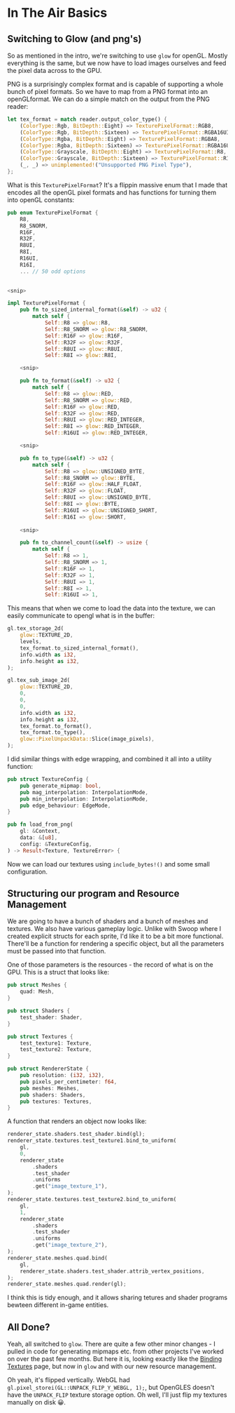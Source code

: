 # In The Air Basics

## Switching to Glow (and png's)
So as mentioned in the intro, we're switching to use `glow` for openGL. Mostly everything is the same, but we now have to load images ourselves and feed the pixel data across to the GPU. 

PNG is a surprisingly complex format and is capable of supporting a whole bunch of pixel formats. So we have to map from a PNG format into an openGLformat. We can do a simple match on the output from the PNG reader:

```rust
let tex_format = match reader.output_color_type() {
    (ColorType::Rgb, BitDepth::Eight) => TexturePixelFormat::RGB8,
    (ColorType::Rgb, BitDepth::Sixteen) => TexturePixelFormat::RGBA16UI,
    (ColorType::Rgba, BitDepth::Eight) => TexturePixelFormat::RGBA8,
    (ColorType::Rgba, BitDepth::Sixteen) => TexturePixelFormat::RGBA16UI,
    (ColorType::Grayscale, BitDepth::Eight) => TexturePixelFormat::R8,
    (ColorType::Grayscale, BitDepth::Sixteen) => TexturePixelFormat::R16UI,
    (_, _) => unimplemented!("Unsupported PNG Pixel Type"),
};
```

What is this `TexturePixelFormat`? It's a flippin massive enum that I made that encodes all the openGL pixel formats and has functions for turning them into openGL constants:
```rust
pub enum TexturePixelFormat {
    R8,
    R8_SNORM,
    R16F,
    R32F,
    R8UI,
    R8I,
    R16UI,
    R16I,
    ... // 50 odd options
    

<snip>

impl TexturePixelFormat {
    pub fn to_sized_internal_format(&self) -> u32 {
        match self {
            Self::R8 => glow::R8,
            Self::R8_SNORM => glow::R8_SNORM,
            Self::R16F => glow::R16F,
            Self::R32F => glow::R32F,
            Self::R8UI => glow::R8UI,
            Self::R8I => glow::R8I,

    <snip>

    pub fn to_format(&self) -> u32 {
        match self {
            Self::R8 => glow::RED,
            Self::R8_SNORM => glow::RED,
            Self::R16F => glow::RED,
            Self::R32F => glow::RED,
            Self::R8UI => glow::RED_INTEGER,
            Self::R8I => glow::RED_INTEGER,
            Self::R16UI => glow::RED_INTEGER,

    <snip>

    pub fn to_type(&self) -> u32 {
        match self {
            Self::R8 => glow::UNSIGNED_BYTE,
            Self::R8_SNORM => glow::BYTE,
            Self::R16F => glow::HALF_FLOAT,
            Self::R32F => glow::FLOAT,
            Self::R8UI => glow::UNSIGNED_BYTE,
            Self::R8I => glow::BYTE,
            Self::R16UI => glow::UNSIGNED_SHORT,
            Self::R16I => glow::SHORT,
    
    <snip>

    pub fn to_channel_count(&self) -> usize {
        match self {
            Self::R8 => 1,
            Self::R8_SNORM => 1,
            Self::R16F => 1,
            Self::R32F => 1,
            Self::R8UI => 1,
            Self::R8I => 1,
            Self::R16UI => 1,

```

This means that when we come to load the data into the texture, we can easily communicate to opengl what is in the buffer:
```rust
gl.tex_storage_2d(
    glow::TEXTURE_2D,
    levels,
    tex_format.to_sized_internal_format(),
    info.width as i32,
    info.height as i32,
);

gl.tex_sub_image_2d(
    glow::TEXTURE_2D,
    0,
    0,
    0,
    info.width as i32,
    info.height as i32,
    tex_format.to_format(),
    tex_format.to_type(),
    glow::PixelUnpackData::Slice(image_pixels),
);
```

I did similar things with edge wrapping, and combined it all into a utility function:
```rust
pub struct TextureConfig {
    pub generate_mipmap: bool,
    pub mag_interpolation: InterpolationMode,
    pub min_interpolation: InterpolationMode,
    pub edge_behaviour: EdgeMode,
}

pub fn load_from_png(
    gl: &Context,
    data: &[u8],
    config: &TextureConfig,
) -> Result<Texture, TextureError> {
```
Now we can load our textures using `include_bytes!()` and some small configuration.

## Structuring our program and Resource Management
We are going to have a bunch of shaders and a bunch of meshes and textures. We also have various gameplay logic. Unlike with Swoop where I created explicit structs for each sprite, I'd like it to be a bit more functional. There'll be a function for rendering a specific object, but all the parameters must be passed into that function.

One of those parameters is the resources - the record of what is on the GPU. This is a struct that looks like:

```rust
pub struct Meshes {
    quad: Mesh,
}

pub struct Shaders {
    test_shader: Shader,
}

pub struct Textures {
    test_texture1: Texture,
    test_texture2: Texture,
}

pub struct RendererState {
    pub resolution: (i32, i32),
    pub pixels_per_centimeter: f64,
    pub meshes: Meshes,
    pub shaders: Shaders,
    pub textures: Textures,
}
```

A function that renders an object now looks like:
```rust
renderer_state.shaders.test_shader.bind(gl);
renderer_state.textures.test_texture1.bind_to_uniform(
    gl,
    0,
    renderer_state
        .shaders
        .test_shader
        .uniforms
        .get("image_texture_1"),
);
renderer_state.textures.test_texture2.bind_to_uniform(
    gl,
    1,
    renderer_state
        .shaders
        .test_shader
        .uniforms
        .get("image_texture_2"),
);
renderer_state.meshes.quad.bind(
    gl,
    renderer_state.shaders.test_shader.attrib_vertex_positions,
);
renderer_state.meshes.quad.render(gl);
```

I think this is tidy enough, and it allows sharing tetures and shader programs bewteen different in-game entities.

## All Done?
Yeah, all switched to `glow`. There are quite a few other minor changes - I pulled in code for generating mipmaps etc. from other projects I've worked on over the past few months. But here it is, looking exactly like the [Binding Textures](../basics/binding_textures.md) page, but now in `glow` and with our new resource management.

<canvas id="in_the_air/basics"></canvas>

Oh yeah, it's flipped vertically. WebGL had `gl.pixel_storei(GL::UNPACK_FLIP_Y_WEBGL, 1);`, but OpenGLES doesn't have the `UNPACK_FLIP` texture storage option. Oh well, I'll just flip my textures manually on disk 😀.
